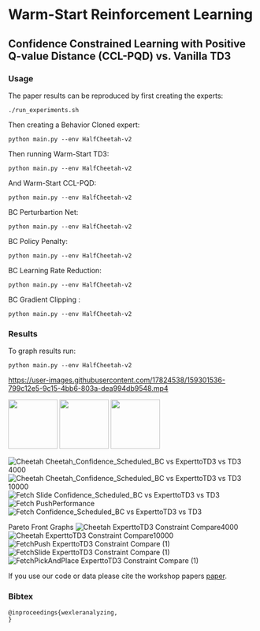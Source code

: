 # Warm-Start Reinforcement Learning

## Confidence Constrained Learning with Positive Q-value Distance (CCL-PQD) vs. Vanilla TD3

### Usage
The paper results can be reproduced by first creating the experts:
```
./run_experiments.sh
```

Then creating a Behavior Cloned expert:
```
python main.py --env HalfCheetah-v2
```

Then running Warm-Start TD3:
```
python main.py --env HalfCheetah-v2
```

And Warm-Start CCL-PQD:
```
python main.py --env HalfCheetah-v2
```

BC Perturbartion Net:
```
python main.py --env HalfCheetah-v2
```

BC Policy Penalty:
```
python main.py --env HalfCheetah-v2
```

BC Learning Rate Reduction:
```
python main.py --env HalfCheetah-v2
```

BC Gradient Clipping :
```
python main.py --env HalfCheetah-v2
```

### Results
To graph results run:
```
python main.py --env HalfCheetah-v2
```

https://user-images.githubusercontent.com/17824538/159301536-799c12e5-9c15-4bb6-803a-dea994db9548.mp4

<p float="left">
  <img src="https://user-images.githubusercontent.com/17824538/159579162-c0a75a9f-a0f3-4925-aaf3-30336e3fc1b1.png" width="100" />
  <img src="https://user-images.githubusercontent.com/17824538/159579162-c0a75a9f-a0f3-4925-aaf3-30336e3fc1b1.png" width="100" /> 
  <img src="https://user-images.githubusercontent.com/17824538/159579162-c0a75a9f-a0f3-4925-aaf3-30336e3fc1b1.png" width="100" />
</p>

![Cheetah Cheetah_Confidence_Scheduled_BC vs  ExperttoTD3 vs  TD3 4000](https://user-images.githubusercontent.com/17824538/159579162-c0a75a9f-a0f3-4925-aaf3-30336e3fc1b1.png)
![Cheetah Cheetah_Confidence_Scheduled_BC vs  ExperttoTD3 vs  TD3 10000](https://user-images.githubusercontent.com/17824538/159579166-2a93640f-e6c4-4a92-8c41-299c1735a3da.png)
![Fetch Slide Confidence_Scheduled_BC vs  ExperttoTD3 vs  TD3](https://user-images.githubusercontent.com/17824538/159579173-c7cc595f-044f-4540-a12d-8cb919cc4499.png)
![Fetch PushPerformance](https://user-images.githubusercontent.com/17824538/159579185-689f2923-f40e-49a7-bdff-0d0d56f36cec.png)
![Fetch Confidence_Scheduled_BC vs  ExperttoTD3 vs  TD3](https://user-images.githubusercontent.com/17824538/159579193-a39780e9-54ab-467e-bba3-7693675a9d4f.png)



Pareto Front Graphs
![Cheetah ExperttoTD3 Constraint Compare4000](https://user-images.githubusercontent.com/17824538/159578884-021b053a-0bf6-4f93-b71a-afb2600e2f44.png)
![Cheetah ExperttoTD3 Constraint Compare10000](https://user-images.githubusercontent.com/17824538/159578889-74cba59a-2605-4352-a14a-3e988e302e81.png)
![FetchPush ExperttoTD3 Constraint Compare (1)](https://user-images.githubusercontent.com/17824538/159578891-c0ccced7-79f9-4601-b034-aa95d6816320.png)
![FetchSlide ExperttoTD3 Constraint Compare (1)](https://user-images.githubusercontent.com/17824538/159578900-443a1266-710f-4eb9-b2e8-cddea367c2b8.png)
![FetchPickAndPlace ExperttoTD3 Constraint Compare (1)](https://user-images.githubusercontent.com/17824538/159578904-6ec76769-11d9-42d2-acab-a2ce3d868609.png)


If you use our code or data please cite the workshop papers [paper](https://arxiv.org/abs/dummy).
### Bibtex

```
@inproceedings{wexleranalyzing,
}
```




